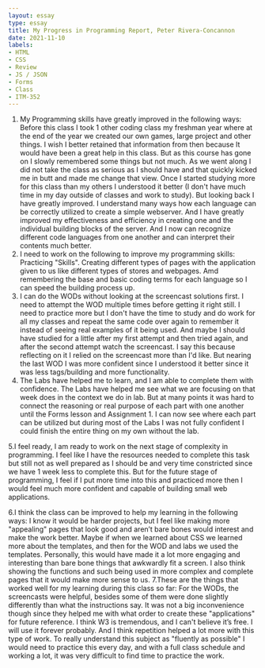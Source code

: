 ```yaml
---
layout: essay
type: essay
title: My Progress in Programming Report, Peter Rivera-Concannon
date: 2021-11-10
labels:
- HTML
- CSS
- Review
- JS / JSON
- Forms
- Class
- ITM-352
---
```


1. My Programming skills have greatly improved in the following ways:
  Before this class I took 1 other coding class my freshman year where at the end of the year we created our own games, large project and other things. I wish I better retained that information from then because It would have been a great help in this class. But as this course has gone on I slowly remembered some things but not much. As we went along I did not take the class as serious as I should have and that quickly kicked me in butt and made me change that view. Once I started studying more for this class than my others I understood it better (I don't have much time in my day outside of classes and work to study). But looking back I have greatly improved. I understand many ways how each language can be correctly utilized to create a simple webserver. And I have greatly improved my effectiveness and efficiency in creating one and the individual building blocks of the server. And I now can recognize different code languages from one another and can interpret their contents much better.
2. I need to work on the following to improve my programming skills:
  Practicing "Skills". Creating different types of pages with the application given to us like different types of stores and webpages. Amd remembering the base and basic coding terms for each language so I can speed the building process up.
3. I can do the WODs without looking at the screencast solutions first.
    I need to attempt the WOD multiple times before getting it right still. I need to practice more but I don't have the time to study and do work for all my classes and repeat the same code over again to remember it instead of seeing real examples of it being used. And maybe I should have studied for a little after my first attempt and then tried again, and after the second attempt watch the screencast. I say this because reflecting on it I relied on the screencast more than I'd like. But nearing the last WOD I was more confident since I understood it better since it was less tags/building and more functionality. 
4. The Labs have helped me to learn, and I am able to complete them with confidence.
    The Labs have helped me see what we are focusing on that week does in the context we do in lab. But at many points it was hard to connect the reasoning or real purpose of each part with one another until the Forms lesson and Assignment 1. I can now see where each part can be utilized but during most of the Labs I was not fully confident I could finish the entire thing on my own without the lab.

5.I feel ready, I am ready to work on the next stage of complexity in programming.
    I feel like I have the resources needed to complete this task but still not as well prepared as I should be and very time constricted since we have 1 week less to complete this. But for the future stage of programming, I feel if I put more time into this and practiced more then I would feel much more confident and capable of building small web applications.

6.I think the class can be improved to help my learning in the following ways:
    I know it would be harder projects, but I feel like making more "appealing" pages that look good and aren’t bare bones would interest and make the work better. Maybe if when we learned about CSS we learned more about the templates, and then for the WOD and labs we used the templates. Personally, this would have made it a lot more engaging and interesting than bare bone things that awkwardly fit a screen. I also think showing the functions and such being used in more complex and complete pages that it would make more sense to us.
7.These are the things that worked well for my learning during this class so far:
   For the WODs, the screencasts were helpful, besides some of them were done slightly differently than what the instructions say. It was not a big inconvenience though since they helped me with what order to create these "applications" for future reference. I think W3 is tremendous, and I can't believe it’s free. I will use it forever probably. And I think repetition helped a lot more with this type of work. To really understand this subject as "fluently as possible" I would need to practice this every day, and with a full class schedule and working a lot, it was very difficult to find time to practice the work.
